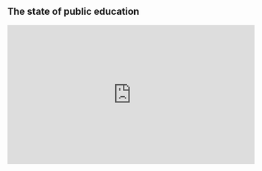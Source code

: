## The state of public education

<iframe width="560" height="315" src="https://www.youtube.com/embed/Nlfa5v3ullg" frameborder="0" allow="accelerometer; autoplay; encrypted-media; gyroscope; picture-in-picture" allowfullscreen></iframe>